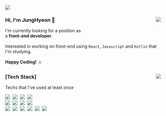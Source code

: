 <!--
**bleuuue/bleuuue** is a ✨ _special_ ✨ repository because its `README.md` (this file) appears on your GitHub profile.

Here are some ideas to get you started:

- 🔭 I’m currently working on ...
- 🌱 I’m currently learning ...
- 👯 I’m looking to collaborate on ...
- 🤔 I’m looking for help with ...
- 💬 Ask me about ...
- 📫 How to reach me: ...
- 😄 Pronouns: ...
- ⚡ Fun fact: ...
-->


<a href="mailto:hyeonn910@gmail.com"><img src="https://img.shields.io/badge/hyeonn910@gmail.com-EC3B2D?style=flat-square&logo=Gmail&logoColor=white&link=hyeonn910@gmail.com"/></a>

<div>
  <img align="right" src="https://github-readme-stats.vercel.app/api?username=bleuuue&count_private=true"/>
  <!-- 전체 커밋 수 여부 : include_all_commits=true 테두리 표시 여부 : hide_border=true 숨기기 hide=contribs -->
 
  ### Hi, I'm JungHyeon 👋
  I'm currently looking for a position as <br> a **front-end developer**. <br>
  <br>
  Interested in working on front-end using `React`, `Javascript` and `Kotlin` that I'm studying.<br>
  <br>
  **Happy Coding!** ☺️
</div>


<a href=""></a>
---

<div>
  <a href="">
      <img align="right" src="https://github-readme-stats.vercel.app/api/top-langs/?username=bleuuue&layout=compact&card_width=350"/>
  </a>
  <h3>[Tech Stack]</h3>
  <p>Techs that I've used at least once </p>
  <p>
    <img src="https://img.shields.io/badge/Javascript-F7DF1E?style=flat-square&logo=Javascript&logoColor=white"/>&nbsp 
    <img src="https://img.shields.io/badge/React-424958?style=flat-square&logo=React&logoColor=61DAFB"/>&nbsp
    <img src="https://img.shields.io/badge/Typescript-3178C6?style=flat-square&logo=Typescript&logoColor=white"/>&nbsp 
    <img src="https://img.shields.io/badge/css-1572B6?style=flat-square&logo=css3&logoColor=white"/>
    <br>
    <img src="https://img.shields.io/badge/Kotlin-7B6DDC?style=flat-square&logo=Kotlin&logoColor=white"/>&nbsp 
    <img src="https://img.shields.io/badge/Android-8BBF4B?style=flat-square&logo=Android&logoColor=white"/>&nbsp 
    <img src="https://img.shields.io/badge/Java-BF5B16?style=flat-square&logo=Java&logoColor=white"/>&nbsp 
    <img src="https://img.shields.io/badge/Git-F05033?style=flat-square&logo=Git&logoColor=white"/>&nbsp 
    <br>
    <img src="https://img.shields.io/badge/Spring-6DB33F?style=flat-square&logo=Spring&logoColor=white"/>&nbsp 
    <img src="https://img.shields.io/badge/Python-3766AB?style=flat-square&logo=Python&logoColor=white"/>&nbsp 
    <img src="https://img.shields.io/badge/Unity-black?style=flat-square&logo=Unity&logoColor=white"/>&nbsp 
    <img src="https://img.shields.io/badge/C%23-7B3399?style=flat-square&logo=Csharpg&logoColor=white"/>&nbsp 
    <img src="https://img.shields.io/badge/C++-00599C?style=flat-square&logo=C%2B%2B&logoColor=white"/>&nbsp 
    <img src="https://img.shields.io/badge/Mysql-E6B91E?style=flat-square&logo=MySql&logoColor=white"/>&nbsp 
  </p>
</div>
     




